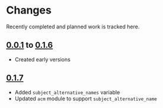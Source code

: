 # Changes
Recently completed and planned work is tracked here.

## [0.0.1](.) to [0.1.6](.)
- Created early versions

## [0.1.7](.)
- Added `subject_alternative_names` variable
- Updated `acm` module to support `subject_alternative_name`

